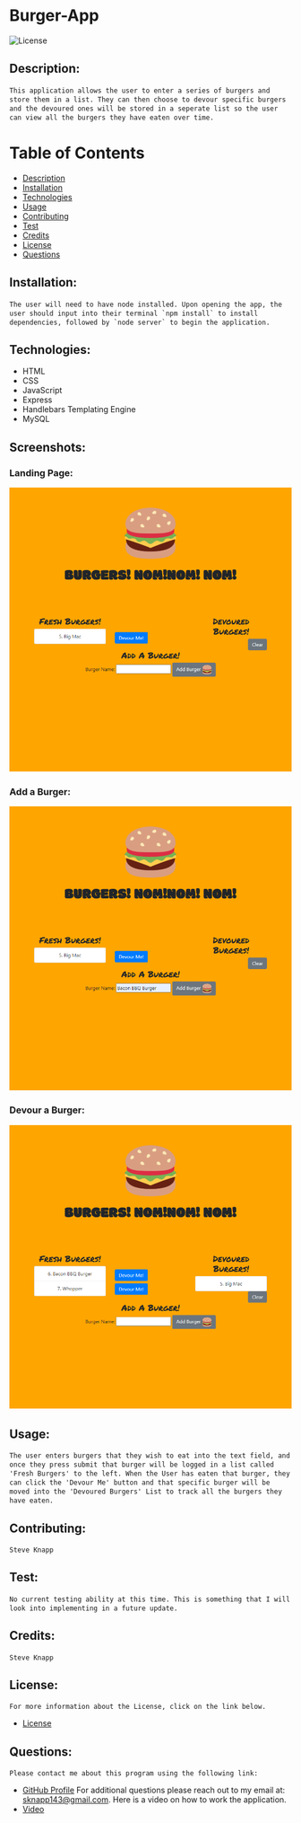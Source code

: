# Burger-App

![License](https://img.shields.io/badge/License--blue.svg "License Badge")

## Description:

    This application allows the user to enter a series of burgers and store them in a list. They can then choose to devour specific burgers and the devoured ones will be stored in a seperate list so the user can view all the burgers they have eaten over time.


# Table of Contents

- [Description](#description)
- [Installation](#installation)
- [Technologies](#technologies)
- [Usage](#usage)
- [Contributing](#contributing)
- [Test](#test)
- [Credits](#credits)
- [License](#license)
- [Questions](#questions)

## Installation:

    The user will need to have node installed. Upon opening the app, the user should input into their terminal `npm install` to install dependencies, followed by `node server` to begin the application.

## Technologies:

   - HTML
   - CSS
   - JavaScript
   - Express
   - Handlebars Templating Engine
   - MySQL

## Screenshots:
### Landing Page:
![Landing Page](./images/MainPage.png)

### Add a Burger:
![Adding a Burger](./images/AddBurger.png)

### Devour a Burger:
![Devour a Burger](./images/DevourBurger.png)

## Usage:

    The user enters burgers that they wish to eat into the text field, and once they press submit that burger will be logged in a list called 'Fresh Burgers' to the left. When the User has eaten that burger, they can click the 'Devour Me' button and that specific burger will be moved into the 'Devoured Burgers' List to track all the burgers they have eaten.

## Contributing:

    Steve Knapp

## Test:

    No current testing ability at this time. This is something that I will look into implementing in a future update.

## Credits:

    Steve Knapp

## License:

    For more information about the License, click on the link below.

- [License](https://opensource.org/licenses/)

## Questions:

    Please contact me about this program using the following link:

- [GitHub Profile](https://github.com/Stovencrantz)
  For additional questions please reach out to my email at: sknapp143@gmail.com.
  Here is a video on how to work the application.
- [Video](https://drive.google.com/file/d/1vIWhHccnWH5cbOeU6ao7n6haqGUNWwH0/view)
